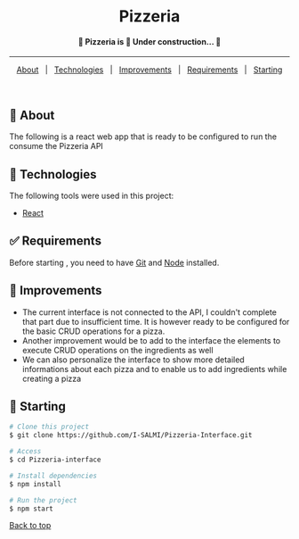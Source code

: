 <div align="center" id="top"> 
</div>

<h1 align="center">Pizzeria</h1>

<!-- Status -->

<h4 align="center"> 
	🚧  Pizzeria is 🚀 Under construction...  🚧
</h4> 

<hr>

<p align="center">
  <a href="#dart-about">About</a> &#xa0; | &#xa0; 
  <a href="#rocket-technologies">Technologies</a> &#xa0; | &#xa0;
   <a href="#dart-requirements">Improvements</a> &#xa0; | &#xa0;
  <a href="#white_check_mark-requirements">Requirements</a> &#xa0; | &#xa0;
  <a href="#checkered_flag-starting">Starting</a>
</p>

<br>

## :dart: About ##

The following is a react web app that is ready to be configured to run the consume the Pizzeria API

## :rocket: Technologies ##

The following tools were used in this project:

- [React](https://pt-br.reactjs.org/)

## :white_check_mark: Requirements ##

Before starting , you need to have [Git](https://git-scm.com) and [Node](https://nodejs.org/en/) installed.

## :dart: Improvements ##

- The current interface is not connected to the API, I couldn't complete that part due to insufficient time. It is however ready to be configured for the basic CRUD operations for a pizza.
- Another improvement would be to add to the interface the elements to execute CRUD operations on the ingredients as well
- We can also personalize the interface to show more detailed informations about each pizza and to enable us to add ingredients while creating a pizza

## :checkered_flag: Starting ##

```bash
# Clone this project
$ git clone https://github.com/I-SALMI/Pizzeria-Interface.git

# Access
$ cd Pizzeria-interface

# Install dependencies
$ npm install

# Run the project
$ npm start
```

<a href="#top">Back to top</a>
